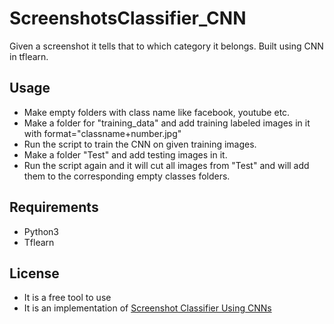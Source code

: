# ScreenshotsClassifier_CNN
Given a screenshot it tells that to which category it belongs. Built using CNN in tflearn.


## Usage
- Make empty folders with class name like facebook, youtube etc.
- Make a folder for "training_data" and add training labeled images in it with format="classname+number.jpg"
- Run the script to train the CNN on given training images.
- Make a folder "Test" and add testing images in it.
- Run the script again and it will cut all images from "Test" and will add them to the corresponding empty classes folders.

## Requirements
- Python3
- Tflearn

## License
- It is a free tool to use
- It is an implementation of [Screenshot Classifier Using CNNs](https://www.academia.edu/37050593/Screenshot_Classification_Using_Convolututional_Neural_Networks)
